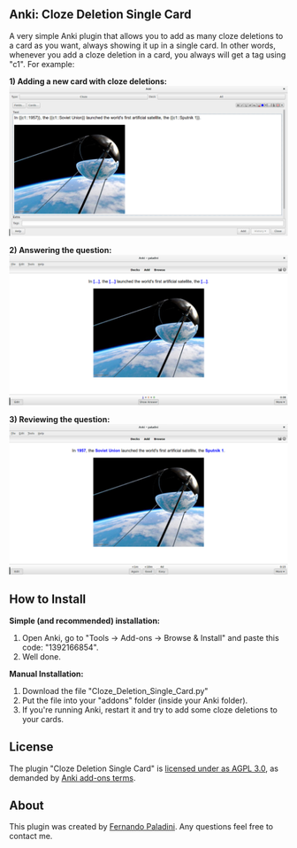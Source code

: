 Anki: Cloze Deletion Single Card
----

A very simple Anki plugin that allows you to add as many cloze deletions to a card as you want, always showing it up in a single card. In other words, whenever you add a cloze deletion in a card, you always will get a tag using "c1". For example: 

**1) Adding a new card with cloze deletions:**
![Adding a new card with cloze deletions.](img/1.png)

**2) Answering the question:**
![Answering the question.](img/2.png)

**3) Reviewing the question:**
![Reviewing the question.](img/3.png)

How to Install
----
**Simple (and recommended) installation:**

1. Open Anki, go to "Tools -> Add-ons -> Browse & Install" and paste this code: "1392166854".
2. Well done.

**Manual Installation:**

1. Download the file "Cloze_Deletion_Single_Card.py"
2. Put the file into your "addons" folder (inside your Anki folder).
3. If you're running Anki, restart it and try to add some cloze deletions to your cards.

License
----
The plugin "Cloze Deletion Single Card" is [licensed under as AGPL 3.0](license), as demanded by [Anki add-ons terms](https://ankiweb.net/account/terms).

About
----
This plugin was created by [Fernando Paladini](http://github.com/paladini/). Any questions feel free to contact me.
